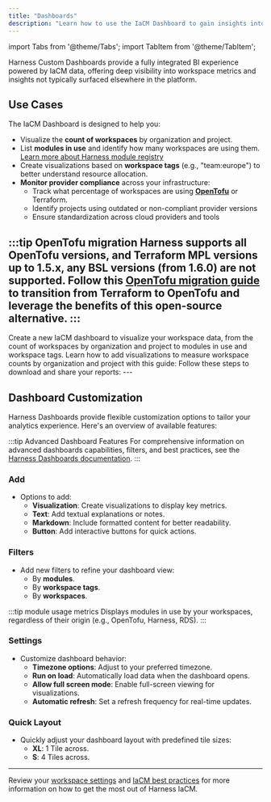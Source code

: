 ```yaml
---
title: "Dashboards"
description: "Learn how to use the IaCM Dashboard to gain insights into workspace usage, visualize data, and customize your dashboard for better decision-making."
---
```


import Tabs from '@theme/Tabs';
import TabItem from '@theme/TabItem';

Harness Custom Dashboards provide a fully integrated BI experience powered by IaCM data, offering deep visibility into workspace metrics and insights not typically surfaced elsewhere in the platform.

## Use Cases
The IaCM Dashboard is designed to help you:

- Visualize the **count of workspaces** by organization and project.
- List **modules in use** and identify how many workspaces are using them. [Learn more about Harness module registry](/docs/infra-as-code-management/iacm-features/module-registry/module-registry-code-structure)
- Create visualizations based on **workspace tags** (e.g., "team:europe") to better understand resource allocation.
- **Monitor provider compliance** across your infrastructure:
  - Track what percentage of workspaces are using [**OpenTofu**](https://opentofu.org/) or Terraform.
  - Identify projects using outdated or non-compliant provider versions
  - Ensure standardization across cloud providers and tools

:::tip OpenTofu migration
Harness supports all OpenTofu versions, and Terraform MPL versions up to 1.5.x, any BSL versions (from 1.6.0) are not supported. 
Follow this [**OpenTofu migration guide**](https://opentofu.org/docs/intro/migration/) to transition from Terraform to OpenTofu and leverage the benefits of this open-source alternative.
:::
---

<Tabs>
<TabItem value="Create a Dashboard">
Create a new IaCM dashboard to visualize your workspace data, from the count of workspaces by organization and project to modules in use and workspace tags.
<DocVideo src="https://app.tango.us/app/embed/a3d70367-96a8-4047-865d-05084dedb47b?skipCover=false&defaultListView=false&skipBranding=false&makeViewOnly=true&hideAuthorAndDetails=true" title="Add Dashboards in Harness" />
</TabItem>
<TabItem value="Add Visualizations">
Learn how to add visualizations to measure workspace counts by organization and project with this guide:

<DocVideo src="https://app.tango.us/app/embed/1072b10f-b9a9-45f8-b83f-c42884300cc3?skipCover=false&defaultListView=false&skipBranding=false&makeViewOnly=true&hideAuthorAndDetails=true" title="Add Visualization in IaCM Dashboard" />
</TabItem>
<TabItem value="Download Reports">
Follow these steps to download and share your reports:

<DocVideo src="https://app.tango.us/app/embed/bc2589cb-951a-43ae-b570-6ed205bdd3f3?skipCover=false&defaultListView=false&skipBranding=false&makeViewOnly=true&hideAuthorAndDetails=true" title="Download Workspace Dashboard Reports" />
</TabItem>
</Tabs>
---

## Dashboard Customization
Harness Dashboards provide flexible customization options to tailor your analytics experience. Here's an overview of available features:

:::tip Advanced Dashboard Features
For comprehensive information on advanced dashboards capabilities, filters, and best practices, see the [Harness Dashboards documentation](/docs/category/harness-dashboards).
:::

### Add
- Options to add:
  - **Visualization**: Create visualizations to display key metrics.
  - **Text**: Add textual explanations or notes.
  - **Markdown**: Include formatted content for better readability.
  - **Button**: Add interactive buttons for quick actions.

### Filters
- Add new filters to refine your dashboard view:
  - By **modules**.
  - By **workspace tags**.
  - By **workspaces**.

:::tip module usage metrics
Displays modules in use by your workspaces, regardless of their origin (e.g., OpenTofu, Harness, RDS).
:::

### Settings
- Customize dashboard behavior:
  - **Timezone options**: Adjust to your preferred timezone.
  - **Run on load**: Automatically load data when the dashboard opens.
  - **Allow full screen mode**: Enable full-screen viewing for visualizations.
  - **Automatic refresh**: Set a refresh frequency for real-time updates.

### Quick Layout
- Quickly adjust your dashboard layout with predefined tile sizes:
  - **XL**: 1 Tile across.
  - **S**: 4 Tiles across.

---
Review your [workspace settings](/docs/infra-as-code-management/workspaces/workspace-tabs) and [IaCM best practices](/docs/infra-as-code-management/iacm-best-practices) for more information on how to get the most out of Harness IaCM.